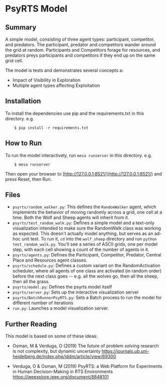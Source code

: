 # PsyRTS Model

## Summary

A simple model, consisting of three agent types: participant, competitor, and predators. The participant, predator and competitors wander around the grid at random. Participants and Competitors forage for resources, and predators preys participants and competitors if they end up on the same grid cell.


The model is tests and demonstrates several concepts a:
 -  Impact of Visibility in Exploration
 -  Multiple agent types affecting Exploitation
 
## Installation

To install the dependencies use pip and the requirements.txt in this directory. e.g.

```
    $ pip install -r requirements.txt
```

## How to Run

To run the model interactively, run ``mesa runserver`` in this directory. e.g.

```
    $ mesa runserver
```

Then open your browser to [http://127.0.0.1:8521/](http://127.0.0.1:8521/) and press Reset, then Run.

## Files

* ``psyrts/random_walker.py``: This defines the ``RandomWalker`` agent, which implements the behavior of moving randomly across a grid, one cell at a time. Both the Wolf and Sheep agents will inherit from it.
* ``psyrts/test_random_walk.py``: Defines a simple model and a text-only visualization intended to make sure the RandomWalk class was working as expected. This doesn't actually model anything, but serves as an ad-hoc unit test. To run it, ``cd`` into the ``wolf_sheep`` directory and run ``python test_random_walk.py``. You'll see a series of ASCII grids, one per model step, with each cell showing a count of the number of agents in it.
* ``psyrts/agents.py``: Defines the Participant, Competitor, Predator, Central Place and Resources agent classes.
* ``psyrts/schedule.py``: Defines a custom variant on the RandomActivation scheduler, where all agents of one class are activated (in random order) before the next class goes -- e.g. all the wolves go, then all the sheep, then all the grass.
* ``psyrts/model.py``: Defines the psyrts model itself
* ``psyrts/server.py``: Sets up the interactive visualization server
* ``psyrts/BatchRunnerPsyRTS.py``: Sets a Batch process to run the model for different number of iterations
* ``run.py``: Launches a model visualization server.

## Further Reading

This model is based on some of these ideas:

 * Osman, M & Verduga, O (2019) The future of problem solving research is not complexity, but dynamic uncertainty https://journals.ub.uni-heidelberg.de/index.php/jddm/article/view/69300
  
  * Verduga, O & Osman, M (2019) PsyRTS: a Web Platform for Experiments in Human Decision-Making in RTS Environments https://ieeexplore.ieee.org/document/8848101

